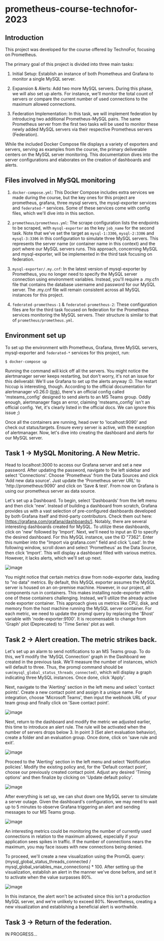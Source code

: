 # prometheus-course-technofor-2023

## Introduction
This project was developed for the course offered by TechnoFor, focusing on Prometheus. 

The primary goal of this project is divided into three main tasks:

1. Initial Setup: Establish an instance of both Prometheus and Grafana to monitor a single MySQL server.

2. Expansion & Alerts: Add two more MySQL servers. During this phase, we will also set up alerts. For instance, we'll monitor the total count of servers or compare the current number of used connections to the maximum allowed connections.

3. Federation Implementation: In this task, we will implement federation by introducing two additional Prometheus-MySQL pairs. The same Prometheus server from the first two tasks will be used to monitor these newly added MySQL servers via their respective Prometheus servers (Federation).


While the included Docker Compose file displays a variety of exporters and servers, serving as examples from the course, the primary deliverable centers on the MySQL server monitoring. This documentation dives into the server configurations and elaborates on the creation of dashboards and alerts.

## Files involved in MySQL monitoring
1. `docker-compose.yml`: This Docker Compose includes extra services we made during the course, but the key ones for this project are prometheus, grafana, three mysql servers, the mysql-exporter services and `federated-*` services. Some of these services come with config files, which we'll dive into in this section.

2. `prometheus/prometheus.yml`: The scrape configuration lists the endpoints to be scraped, with `mysql-exporter` as the key `job_name` for the second task. Note that we've set the target as `mysql-1:3306`, `mysql-2:3306` and `mysql-3:3306` in this configuration to simulate three MySQL servers. This represents the server name (or container name in this context) and the port where our MySQL servers runs. This approach, concerning MySQL and mysql-exporter, will be implemented in the third task focusing on federation.

3. `mysql-exporter/.my.cnf`: In the latest version of mysql-exporter by Prometheus, you no longer need to specify the MySQL server connection using environment variables. Instead, you'll require a .my.cfn file that contains the database username and password for our MySQL server. The .my.cnf file will remain consistent across all MySQL instances for this project.

4. `federated-prometheus-1` & `federated-prometheus-2`: These configuration files are for the third task focused on federation for the Prometheus services monitoring the MySQL servers. Their structure is similar to that of `prometheus/prometheus.yml`.

## Environment set up
To set up the environment with Prometheus, Grafana, three MySQL servers, mysql-exporter and `federated-*` services for this project, run:
````
$ docker-compose up
````
Running the command will kick off all the servers. You might notice the alertmanager server keeps restarting, but don't worry, it's not an issue for this deliverabl: We'll use Grafana to set up the alerts anyway :D. The restart hiccup is interesting, though. According to the official documentation for alertmanager v0.26.0 ([link](https://prometheus.io/docs/alerting/latest/configuration/#msteams_config:~:text=%3Ctmpl_string%3E%2C%20...%20%7D%20%5D-,%3Cmsteams_config%3E,-Microsoft%20Teams%20notifications)), there's an official config called 'msteams_config' designed to send alerts to an MS Teams group. Oddly enough, alertmanager flags an error, claiming 'msteams_config' isn't an official config. Yet, it's clearly listed in the official docs. We can ignore this issue ;)

Once all the containers are running, head over to 'localhost:9090' and check out status/targets. Ensure every server is active, with the exception of alertmanager. Now, let's dive into creating the dashboard and alerts for our MySQL server.

## Task 1 -> MySQL Monitoring. A New Metric.

Head to localhost:3000 to access our Grafana server and set a new password. After updating the password, navigate to the left sidebar and select 'Connections'. Choose 'Prometheus' from the Data Sources and click 'Add new data source'. Just update the 'Prometheus server URL' to 'http://prometheus:9090' and click on 'Save & test'. From now on Grafana is using our prometheus server as data source.

Let's set up a Dashboard. To begin, select 'Dashboards' from the left menu and then click 'new'. Instead of building a dashboard from scratch, Grafana provides us with a vast selection of pre-configured dashboards developed by both Grafana itself and third-party contributors. Check them out here: [https://grafana.com/grafana/dashboards/]. Notably, there are several interesting dashboards created for MySQL. To utilize these dashboards, click on 'new' followed by 'Import'. Next, we'll need to input an ID to specify the desired dashboard. For this MySQL instance, use the ID "7362". Enter this number into the "Import via grafana.com" field and click 'Load'. In the following window, scroll down and select 'Prometheus' as the Data Source, then click 'Import'. This will display a dashboard filled with various metrics. However, it lacks alerts, which we'll set up next.

![image](https://github.com/YLalangui/prometheus-course-technofor-2023/assets/24701538/80c9f0ad-f7f3-484b-8157-c86aef93b046)


You might notice that certain metrics draw from node-exporter data, leading to "no data" metrics. By default, this MySQL exporter assumes the MySQL server is housed on an on-premise machine. However, in our project, all components run in containers. This makes installing node-exporter within one of these containers challenging. Instead, we'll utilize the already active node exporter container. This approach gives us metrics like CPU, disk, and memory from the host machine running the MySQL server container. For each metric, we need to update the promql query by replacing the '$host' variable with 'node-exporter:9100'. It is recomensable to change from 'Graph' plot (Deprecated) to 'Time Series' plot as well. 

## Task 2 -> Alert creation. The metric strikes back.

Let's set up an alarm to send notifications to an MS Teams group. To do this, we'll modify the 'MySQL Connection' graph in the Dashboard we created in the previous task. We'll measure the number of instances, which will default to three. Thus, the promql command should be `sum(mysql_global_status_threads_connected)`, which will display a graph indicating three MySQL instances. Once done, click 'Apply'. 

Next, navigate to the 'Alerting' section in the left menu and select 'contact points'. Create a new contact point and assign it a unique name. For integration, choose 'Microsoft Teams', then input the webhook URL of your team group and finally click on 'Save contact point'.

![image](https://github.com/YLalangui/prometheus-course-technofor-2023/assets/24701538/035b058c-1928-44a0-836c-5ab4c334356f)

Next, return to the dashboard and modify the metric we adjusted earlier, this time to introduce an alert rule. The rule will be activated when the number of servers drops below 3. In point 3 (Set alert evaluation behavior), create a folder and an evaluation group. Once done, click on 'save rule and exit'.

![image](https://github.com/YLalangui/prometheus-course-technofor-2023/assets/24701538/9177b673-9242-41e7-8d70-71640f538a64)

Proceed to the 'Alerting' section in the left menu and select 'Notification policies'. Modify the existing policy and, for the 'Default contact point', choose our previously created contact point. Adjust any desired 'Timing options' and then finalize by clicking on 'Update default policy'.


![image](https://github.com/YLalangui/prometheus-course-technofor-2023/assets/24701538/571ceee0-5c79-41d1-a091-e836f290304a)

After everything is set up, we can shut down one MySQL server to simulate a server outage. Given the dashboard's configuration, we may need to wait up to 5 minutes to observe Grafana triggering an alert and sending messages to our MS Teams group.

![image](https://github.com/YLalangui/prometheus-course-technofor-2023/assets/24701538/81a29fac-2292-4644-950d-da25dd3b958c)

An interesting metrics could be monitoring the number of currently used connections in relation to the maximum allowed, especially if your application sees spikes in traffic. If the number of connections nears the maximum, you may face issues with new connections being denied.

To proceed, we'll create a new visualization using the PromQL query: (mysql_global_status_threads_connected / mysql_global_variables_max_connections) * 100. After setting up the visualization, establish an alert in the manner we've done before, and set it to activate when the value surpasses 80%.

![image](https://github.com/YLalangui/prometheus-course-technofor-2023/assets/24701538/db74723e-64d9-4c90-bbbc-3705b6701f88)

In this instance, the alert won't be activated since this isn't a production MySQL server, and we're unlikely to exceed 80%. Nevertheless, creating a new visualization and establishing a beneficial alert is worthwhile.

## Task 3 -> Return of the federation.

IN PROGRESS...
